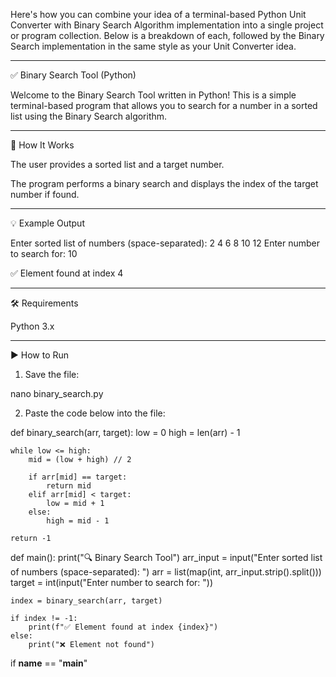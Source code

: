Here's how you can combine your idea of a terminal-based Python Unit Converter with Binary Search Algorithm implementation into a single project or program collection. Below is a breakdown of each, followed by the Binary Search implementation in the same style as your Unit Converter idea.


---

✅ Binary Search Tool (Python)

Welcome to the Binary Search Tool written in Python!
This is a simple terminal-based program that allows you to search for a number in a sorted list using the Binary Search algorithm.


---

🧠 How It Works

The user provides a sorted list and a target number.

The program performs a binary search and displays the index of the target number if found.



---

💡 Example Output

Enter sorted list of numbers (space-separated): 2 4 6 8 10 12
Enter number to search for: 10

✅ Element found at index 4


---

🛠️ Requirements

Python 3.x



---

▶️ How to Run

1. Save the file:



nano binary_search.py

2. Paste the code below into the file:



def binary_search(arr, target):
    low = 0
    high = len(arr) - 1

    while low <= high:
        mid = (low + high) // 2

        if arr[mid] == target:
            return mid
        elif arr[mid] < target:
            low = mid + 1
        else:
            high = mid - 1

    return -1


def main():
    print("🔍 Binary Search Tool")
    arr_input = input("Enter sorted list of numbers (space-separated): ")
    arr = list(map(int, arr_input.strip().split()))
    target = int(input("Enter number to search for: "))

    index = binary_search(arr, target)

    if index != -1:
        print(f"✅ Element found at index {index}")
    else:
        print("❌ Element not found")


if __name__ == "__main__"
